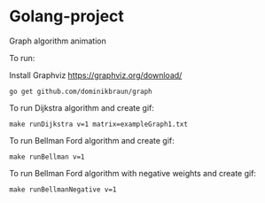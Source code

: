 # Golang-project
Graph algorithm animation

To run:

Install Graphviz https://graphviz.org/download/
```
go get github.com/dominikbraun/graph
```

To run Dijkstra algorithm and create gif:
```
make runDijkstra v=1 matrix=exampleGraph1.txt
```

To run Bellman Ford algorithm and create gif:
```
make runBellman v=1  
```

To run Bellman Ford algorithm with negative weights and create gif:
```
make runBellmanNegative v=1  
```